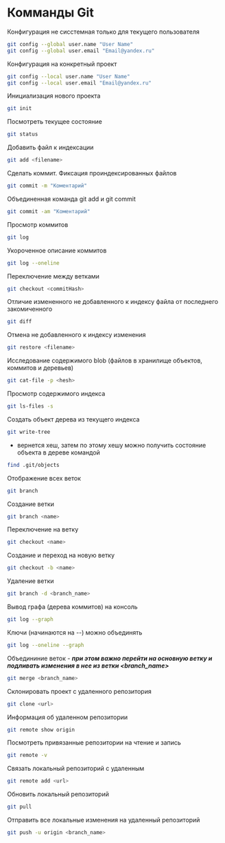 # Комманды Git

Конфигурация не сисстемная только для текущего пользователя
```sh
git config --global user.name "User Name"
git config --global user.email "Email@yandex.ru"
```

Конфигурация на конкретный проект
```sh
git config --local user.name "User Name"
git config --local user.email "Email@yandex.ru"
```

Инициализация нового проекта
```sh
git init
```

Посмотреть текущее состояние
```sh
git status
```

Добавить файл к индексации
```sh
git add <filename>
```

Сделать коммит. Фиксация проиндексированных файлов
```sh
git commit -m "Коментарий"
```

Объединенная команда git add и git commit
```sh
git commit -am "Коментарий"
```

Просмотр коммитов
```sh
git log
```

Укороченное описание коммитов
```sh
git log --oneline
```

Переключение между ветками
```sh
git checkout <commitHash>
```

Отличие измененного не добавленного к индексу файла от последнего закомиченного
```sh
git diff
```

Отмена не добавленного к индексу изменения
```sh
git restore <filename>
```

Исследование содержимого blob (файлов в хранилище объектов, коммитов и деревьев)
```sh
git cat-file -p <hesh>
```

Просмотр содержимого индекса
```sh
git ls-files -s
```

Создать объект дерева из текущего индекса
```sh
git write-tree
```
- вернется хеш, затем по этому хешу можно получить состояние объекта в дереве командой
```sh
find .git/objects
```

Отображение всех веток
```sh
git branch
```

Создание ветки
```sh
git branch <name>
```

Переключение на ветку
```sh
git checkout <name>
```

Создание и переход на новую ветку
```sh
git checkout -b <name>
```
Удаление ветки
```sh
git branch -d <branch_name>
```

Вывод графа (дерева коммитов) на консоль
```sh
git log --graph
```

Ключи (начинаются на --) можно объединять
```sh
git log --oneline --graph
```

Объедининие веток - _**при этом важно перейти на основную ветку и подливать изменения в нее из ветки <branch_name>**_
```sh
git merge <branch_name>
```

Склонировать проект с удаленного репозитория
```sh
git clone <url>
```

Информация об удаленном репозитории
```sh
git remote show origin
```
Посмотреть привязанные репозитории на чтение и запись
```sh
git remote -v
```

Связать локальный репозиторий с удаленным
```sh
git remote add <url>
```

Обновить локальный репозиторий
```sh
git pull
```

Отправить все локальные изменения на удаленный репозиторий
```sh
git push -u origin <branch_name>
```

